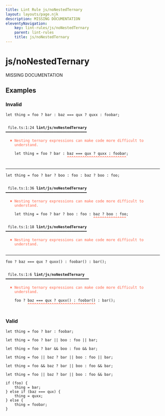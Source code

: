 ```yaml
---
title: Lint Rule js/noNestedTernary
layout: layouts/page.njk
description: MISSING DOCUMENTATION
eleventyNavigation:
	key: lint-rules/js/noNestedTernary
	parent: lint-rules
	title: js/noNestedTernary
---
```


# js/noNestedTernary

MISSING DOCUMENTATION

<!-- EVERYTHING BELOW IS AUTOGENERATED. SEE SCRIPTS FOLDER FOR UPDATE SCRIPTS hash(20756018ded8b6ad5de58f30b8e712c2f5c763ef) -->

## Examples
### Invalid
<pre class="language-text"><code class="language-text"><span class="token keyword">let</span> <span class="token variable">thing</span> <span class="token operator">=</span> <span class="token variable">foo</span> <span class="token punctuation">?</span> <span class="token variable">bar</span> <span class="token punctuation">:</span> <span class="token variable">baz</span> <span class="token operator">===</span> <span class="token variable">qux</span> <span class="token punctuation">?</span> <span class="token variable">quxx</span> <span class="token punctuation">:</span> <span class="token variable">foobar</span><span class="token punctuation">;</span></code></pre>
<pre class="language-text"><code class="language-text">
 <span style="text-decoration-style: dotted;">file.ts:1:24</span> <strong>lint/js/noNestedTernary</strong> ━━━━━━━━━━━━━━━━━━━━━━━━━━━━━━━━━━━━━

  <strong><span style="color: Tomato;">✖ </span></strong><span style="color: Tomato;">Nesting ternary expressions can make code more difficult to</span>
    <span style="color: Tomato;">understand.</span>

    <span class="token keyword">let</span> <span class="token variable">thing</span> <span class="token operator">=</span> <span class="token variable">foo</span> <span class="token punctuation">?</span> <span class="token variable">bar</span> <span class="token punctuation">:</span> <span class="token variable">baz</span> <span class="token operator">===</span> <span class="token variable">qux</span> <span class="token punctuation">?</span> <span class="token variable">quxx</span> <span class="token punctuation">:</span> <span class="token variable">foobar</span><span class="token punctuation">;</span>
                            <span style="color: Tomato;"><strong>^</strong></span><span style="color: Tomato;"><strong>^</strong></span><span style="color: Tomato;"><strong>^</strong></span><span style="color: Tomato;"><strong>^</strong></span><span style="color: Tomato;"><strong>^</strong></span><span style="color: Tomato;"><strong>^</strong></span><span style="color: Tomato;"><strong>^</strong></span><span style="color: Tomato;"><strong>^</strong></span><span style="color: Tomato;"><strong>^</strong></span><span style="color: Tomato;"><strong>^</strong></span><span style="color: Tomato;"><strong>^</strong></span><span style="color: Tomato;"><strong>^</strong></span><span style="color: Tomato;"><strong>^</strong></span><span style="color: Tomato;"><strong>^</strong></span><span style="color: Tomato;"><strong>^</strong></span><span style="color: Tomato;"><strong>^</strong></span><span style="color: Tomato;"><strong>^</strong></span><span style="color: Tomato;"><strong>^</strong></span><span style="color: Tomato;"><strong>^</strong></span><span style="color: Tomato;"><strong>^</strong></span><span style="color: Tomato;"><strong>^</strong></span><span style="color: Tomato;"><strong>^</strong></span><span style="color: Tomato;"><strong>^</strong></span><span style="color: Tomato;"><strong>^</strong></span><span style="color: Tomato;"><strong>^</strong></span><span style="color: Tomato;"><strong>^</strong></span><span style="color: Tomato;"><strong>^</strong></span>

</code></pre>

---------------

<pre class="language-text"><code class="language-text"><span class="token keyword">let</span> <span class="token variable">thing</span> <span class="token operator">=</span> <span class="token variable">foo</span> <span class="token punctuation">?</span> <span class="token variable">bar</span> <span class="token punctuation">?</span> <span class="token variable">boo</span> <span class="token punctuation">:</span> <span class="token variable">foo</span> <span class="token punctuation">:</span> <span class="token variable">baz</span> <span class="token punctuation">?</span> <span class="token variable">boo</span> <span class="token punctuation">:</span> <span class="token variable">foo</span><span class="token punctuation">;</span></code></pre>
<pre class="language-text"><code class="language-text">
 <span style="text-decoration-style: dotted;">file.ts:1:36</span> <strong>lint/js/noNestedTernary</strong> ━━━━━━━━━━━━━━━━━━━━━━━━━━━━━━━━━━━━━

  <strong><span style="color: Tomato;">✖ </span></strong><span style="color: Tomato;">Nesting ternary expressions can make code more difficult to</span>
    <span style="color: Tomato;">understand.</span>

    <span class="token keyword">let</span> <span class="token variable">thing</span> <span class="token operator">=</span> <span class="token variable">foo</span> <span class="token punctuation">?</span> <span class="token variable">bar</span> <span class="token punctuation">?</span> <span class="token variable">boo</span> <span class="token punctuation">:</span> <span class="token variable">foo</span> <span class="token punctuation">:</span> <span class="token variable">baz</span> <span class="token punctuation">?</span> <span class="token variable">boo</span> <span class="token punctuation">:</span> <span class="token variable">foo</span><span class="token punctuation">;</span>
                                        <span style="color: Tomato;"><strong>^</strong></span><span style="color: Tomato;"><strong>^</strong></span><span style="color: Tomato;"><strong>^</strong></span><span style="color: Tomato;"><strong>^</strong></span><span style="color: Tomato;"><strong>^</strong></span><span style="color: Tomato;"><strong>^</strong></span><span style="color: Tomato;"><strong>^</strong></span><span style="color: Tomato;"><strong>^</strong></span><span style="color: Tomato;"><strong>^</strong></span><span style="color: Tomato;"><strong>^</strong></span><span style="color: Tomato;"><strong>^</strong></span><span style="color: Tomato;"><strong>^</strong></span><span style="color: Tomato;"><strong>^</strong></span><span style="color: Tomato;"><strong>^</strong></span><span style="color: Tomato;"><strong>^</strong></span>

 <span style="text-decoration-style: dotted;">file.ts:1:18</span> <strong>lint/js/noNestedTernary</strong> ━━━━━━━━━━━━━━━━━━━━━━━━━━━━━━━━━━━━━

  <strong><span style="color: Tomato;">✖ </span></strong><span style="color: Tomato;">Nesting ternary expressions can make code more difficult to</span>
    <span style="color: Tomato;">understand.</span>

</code></pre>

---------------

<pre class="language-text"><code class="language-text"><span class="token variable">foo</span> <span class="token punctuation">?</span> <span class="token variable">baz</span> <span class="token operator">===</span> <span class="token variable">qux</span> <span class="token punctuation">?</span> <span class="token variable">quxx</span><span class="token punctuation">(</span><span class="token punctuation">)</span> <span class="token punctuation">:</span> <span class="token variable">foobar</span><span class="token punctuation">(</span><span class="token punctuation">)</span> <span class="token punctuation">:</span> <span class="token variable">bar</span><span class="token punctuation">(</span><span class="token punctuation">)</span><span class="token punctuation">;</span></code></pre>
<pre class="language-text"><code class="language-text">
 <span style="text-decoration-style: dotted;">file.ts:1:6</span> <strong>lint/js/noNestedTernary</strong> ━━━━━━━━━━━━━━━━━━━━━━━━━━━━━━━━━━━━━━

  <strong><span style="color: Tomato;">✖ </span></strong><span style="color: Tomato;">Nesting ternary expressions can make code more difficult to</span>
    <span style="color: Tomato;">understand.</span>

    <span class="token variable">foo</span> <span class="token punctuation">?</span> <span class="token variable">baz</span> <span class="token operator">===</span> <span class="token variable">qux</span> <span class="token punctuation">?</span> <span class="token variable">quxx</span><span class="token punctuation">(</span><span class="token punctuation">)</span> <span class="token punctuation">:</span> <span class="token variable">foobar</span><span class="token punctuation">(</span><span class="token punctuation">)</span> <span class="token punctuation">:</span> <span class="token variable">bar</span><span class="token punctuation">(</span><span class="token punctuation">)</span><span class="token punctuation">;</span>
          <span style="color: Tomato;"><strong>^</strong></span><span style="color: Tomato;"><strong>^</strong></span><span style="color: Tomato;"><strong>^</strong></span><span style="color: Tomato;"><strong>^</strong></span><span style="color: Tomato;"><strong>^</strong></span><span style="color: Tomato;"><strong>^</strong></span><span style="color: Tomato;"><strong>^</strong></span><span style="color: Tomato;"><strong>^</strong></span><span style="color: Tomato;"><strong>^</strong></span><span style="color: Tomato;"><strong>^</strong></span><span style="color: Tomato;"><strong>^</strong></span><span style="color: Tomato;"><strong>^</strong></span><span style="color: Tomato;"><strong>^</strong></span><span style="color: Tomato;"><strong>^</strong></span><span style="color: Tomato;"><strong>^</strong></span><span style="color: Tomato;"><strong>^</strong></span><span style="color: Tomato;"><strong>^</strong></span><span style="color: Tomato;"><strong>^</strong></span><span style="color: Tomato;"><strong>^</strong></span><span style="color: Tomato;"><strong>^</strong></span><span style="color: Tomato;"><strong>^</strong></span><span style="color: Tomato;"><strong>^</strong></span><span style="color: Tomato;"><strong>^</strong></span><span style="color: Tomato;"><strong>^</strong></span><span style="color: Tomato;"><strong>^</strong></span><span style="color: Tomato;"><strong>^</strong></span><span style="color: Tomato;"><strong>^</strong></span><span style="color: Tomato;"><strong>^</strong></span><span style="color: Tomato;"><strong>^</strong></span><span style="color: Tomato;"><strong>^</strong></span><span style="color: Tomato;"><strong>^</strong></span>

</code></pre>
### Valid
<pre class="language-text"><code class="language-text"><span class="token keyword">let</span> <span class="token variable">thing</span> <span class="token operator">=</span> <span class="token variable">foo</span> <span class="token punctuation">?</span> <span class="token variable">bar</span> <span class="token punctuation">:</span> <span class="token variable">foobar</span><span class="token punctuation">;</span></code></pre>
<pre class="language-text"><code class="language-text"><span class="token keyword">let</span> <span class="token variable">thing</span> <span class="token operator">=</span> <span class="token variable">foo</span> <span class="token punctuation">?</span> <span class="token variable">bar</span> <span class="token operator">||</span> <span class="token variable">boo</span> <span class="token punctuation">:</span> <span class="token variable">foo</span> <span class="token operator">||</span> <span class="token variable">bar</span><span class="token punctuation">;</span></code></pre>
<pre class="language-text"><code class="language-text"><span class="token keyword">let</span> <span class="token variable">thing</span> <span class="token operator">=</span> <span class="token variable">foo</span> <span class="token punctuation">?</span> <span class="token variable">bar</span> <span class="token operator">&amp;&amp;</span> <span class="token variable">boo</span> <span class="token punctuation">:</span> <span class="token variable">foo</span> <span class="token operator">&amp;&amp;</span> <span class="token variable">bar</span><span class="token punctuation">;</span></code></pre>
<pre class="language-text"><code class="language-text"><span class="token keyword">let</span> <span class="token variable">thing</span> <span class="token operator">=</span> <span class="token variable">foo</span> <span class="token operator">||</span> <span class="token variable">baz</span> <span class="token punctuation">?</span> <span class="token variable">bar</span> <span class="token operator">||</span> <span class="token variable">boo</span> <span class="token punctuation">:</span> <span class="token variable">foo</span> <span class="token operator">||</span> <span class="token variable">bar</span><span class="token punctuation">;</span></code></pre>
<pre class="language-text"><code class="language-text"><span class="token keyword">let</span> <span class="token variable">thing</span> <span class="token operator">=</span> <span class="token variable">foo</span> <span class="token operator">&amp;&amp;</span> <span class="token variable">baz</span> <span class="token punctuation">?</span> <span class="token variable">bar</span> <span class="token operator">||</span> <span class="token variable">boo</span> <span class="token punctuation">:</span> <span class="token variable">foo</span> <span class="token operator">&amp;&amp;</span> <span class="token variable">bar</span><span class="token punctuation">;</span></code></pre>
<pre class="language-text"><code class="language-text"><span class="token keyword">let</span> <span class="token variable">thing</span> <span class="token operator">=</span> <span class="token variable">foo</span> <span class="token operator">||</span> <span class="token variable">baz</span> <span class="token punctuation">?</span> <span class="token variable">bar</span> <span class="token operator">||</span> <span class="token variable">boo</span> <span class="token punctuation">:</span> <span class="token variable">foo</span> <span class="token operator">&amp;&amp;</span> <span class="token variable">bar</span><span class="token punctuation">;</span></code></pre>
<pre class="language-text"><code class="language-text"><span class="token keyword">if</span> <span class="token punctuation">(</span><span class="token function">foo</span><span class="token punctuation">)</span> <span class="token punctuation">{</span>
	<span class="token function">thing</span> <span class="token operator">=</span> <span class="token function">bar</span><span class="token punctuation">;</span>
<span class="token punctuation">}</span> <span class="token keyword">else</span> <span class="token keyword">if</span> <span class="token punctuation">(</span><span class="token function">baz</span> <span class="token operator">===</span> <span class="token function">qux</span><span class="token punctuation">)</span> <span class="token punctuation">{</span>
	<span class="token function">thing</span> <span class="token operator">=</span> <span class="token function">quxx</span><span class="token punctuation">;</span>
<span class="token punctuation">}</span> <span class="token keyword">else</span> <span class="token punctuation">{</span>
	<span class="token function">thing</span> <span class="token operator">=</span> <span class="token function">foobar</span><span class="token punctuation">;</span>
<span class="token punctuation">}</span></code></pre>

